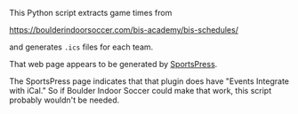 This Python script extracts game times from

https://boulderindoorsoccer.com/bis-academy/bis-schedules/

and generates `.ics` files for each team.

That web page appears to be generated by [SportsPress](https://wordpress.org/plugins/sportspress/).

The SportsPress page indicates that that plugin does have "Events
Integrate with iCal." So if Boulder Indoor Soccer could make that
work, this script probably wouldn't be needed.
